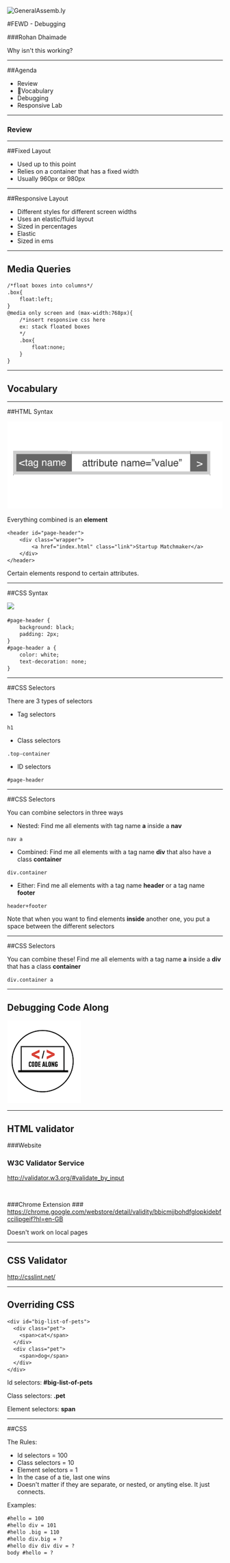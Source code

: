 ![GeneralAssemb.ly](https://github.com/generalassembly/ga-ruby-on-rails-for-devs/raw/master/images/ga.png "GeneralAssemb.ly")

#FEWD - Debugging

###Rohan Dhaimade

Why isn't this working?

---


##Agenda

* Review
* Vocabulary
* Debugging
* Responsive Lab

---

### Review

---

##Fixed Layout

*	Used up to this point
*	Relies on a container that has a fixed width
*	Usually 960px or 980px

---

##Responsive Layout

*	Different styles for different screen widths
*	Uses an elastic/fluid layout
*	Sized in percentages
*	Elastic
*	Sized in ems

---

## Media Queries

```
/*float boxes into columns*/
.box{
	float:left;
}
@media only screen and (max-width:768px){
	/*insert responsive css here
	ex: stack floated boxes
	*/
	.box{
		float:none;
	}
}
```

---

## Vocabulary

---

##HTML Syntax

![HTML Syntax](../../img/unit_1/tags_attributes.png)

Everything combined is an __element__

```
<header id="page-header">
	<div class="wrapper">
		<a href="index.html" class="link">Startup Matchmaker</a>
	</div>
</header>
```

Certain elements respond to certain attributes.

---

##CSS Syntax

![](../../img/unit_1/css_syntax_colored.png)

```
#page-header {
	background: black;
	padding: 2px;
}
#page-header a {
	color: white;
	text-decoration: none;
}
```

---

##CSS Selectors

There are 3 types of selectors

* Tag selectors
```
h1
```
* Class selectors
```
.top-container
```
* ID selectors
```
#page-header
```

---

##CSS Selectors

You can combine selectors in three ways

* Nested: Find me all elements with tag name __a__ inside a __nav__
```
nav a
```

* Combined: Find me all elements with a tag name __div__ that also have a class __container__
```
div.container
```

* Either: Find me all elements with a tag name __header__ or a tag name __footer__
```
header+footer
```

Note that when you want to find elements __inside__ another one, you put a space between the different selectors

---

##CSS Selectors

You can combine these! Find me all elements with a tag name __a__ inside a __div__ that has a class __container__

```
div.container a
```

---

## Debugging Code Along

![GeneralAssemb.ly](../../img/icons/code_along.png)

---

## HTML validator

###Website

### W3C Validator Service ###
http://validator.w3.org/#validate_by_input

<br>

###Chrome Extension ###
https://chrome.google.com/webstore/detail/validity/bbicmjjbohdfglopkidebfccilipgeif?hl=en-GB

Doesn't work on local pages

---

## CSS Validator

http://csslint.net/

---

## Overriding CSS

```
<div id="big-list-of-pets">
  <div class="pet">
    <span>cat</span>
  </div>
  <div class="pet">
    <span>dog</span>
  </div>
</div>
```

Id selectors: __#big-list-of-pets__

Class selectors: __.pet__

Element selectors: __span__

---

##CSS

The Rules:

* Id selectors = 100
* Class selectors = 10
* Element selectors = 1
* In the case of a tie, last one wins
* Doesn't matter if they are separate, or nested, or anyting else. It just connects.

Examples:
```
#hello = 100
#hello div = 101
#hello .big = 110
#hello div.big = ?
#hello div div div = ?
body #hello = ?
```

